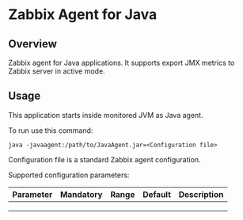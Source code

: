 # Zabbix Agent for Java

## Overview

Zabbix agent for Java applications. It supports export JMX metrics to Zabbix server in active mode.

## Usage

This application starts inside monitored JVM as Java agent.

To run use this command:

```
java -javaagent:/path/to/JavaAgent.jar=<Configuration file> 
```

Configuration file is a standard Zabbix agent configuration.

Supported configuration parameters:

| Parameter | Mandatory | Range | Default | Description |
|---|---|---|---|---|
|   |   |   |   |   |
|   |   |   |   |   |
|   |   |   |   |   |

